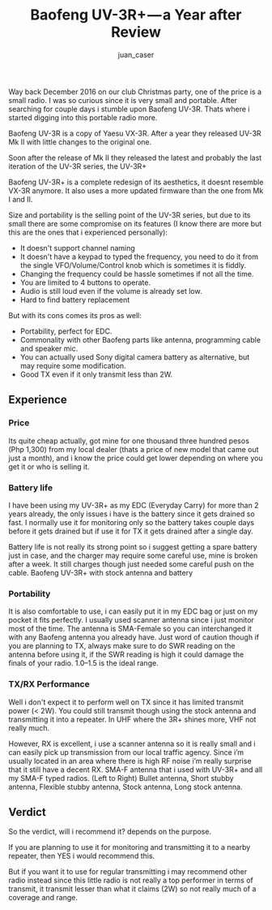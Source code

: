 ﻿---
layout: post
author: juan_caser
title: "Baofeng UV-3R+ — a Year after Review"
thumbnail: "https://lh3.googleusercontent.com/u/0/d/1on7b9NYTjehG9zI7D96QXdJPmUWQH0Ph=w1366-h664-iv1"
categories: [Reviews]
excerpt_separator: <!--more-->
---
Way back December 2016 on our club Christmas party, one of the price is a small radio. I was so curious since it is very small and portable. After searching for couple days i stumble upon Baofeng UV-3R.<!--more--> Thats where i started digging into this portable radio more.

Baofeng UV-3R is a copy of Yaesu VX-3R. After a year they released UV-3R Mk II with little changes to the original one.

Soon after the release of Mk II they released the latest and probably the last iteration of the UV-3R series, the UV-3R+

Baofeng UV-3R+ is a complete redesign of its aesthetics, it doesnt resemble VX-3R anymore. It also uses a more updated firmware than the one from Mk I and II.

Size and portability is the selling point of the UV-3R series, but due to its small there are some compromise on its features (I know there are more but this are the ones that i experienced personally):

* It doesn't support channel naming
* It doesn't have a keypad to typed the frequency, you need to do it from the single VFO/Volume/Control knob which is sometimes it is fiddly.
* Changing the frequency could be hassle sometimes if not all the time.
* You are limited to 4 buttons to operate.
* Audio is still loud even if the volume is already set low.
* Hard to find battery replacement

But with its cons comes its pros as well:

* Portability, perfect for EDC.
* Commonality with other Baofeng parts like antenna, programming cable and speaker mic.
* You can actually used Sony digital camera battery as alternative, but may require some modification.
* Good TX even if it only transmit less than 2W.

## Experience

### Price

Its quite cheap actually, got mine for one thousand three hundred pesos (Php 1,300) from my local dealer (thats a price of new model that came out just a month), and i know the price could get lower depending on where you get it or who is selling it.

### Battery life

I have been using my UV-3R+ as my EDC (Everyday Carry) for more than 2 years already, the only issues i have is the battery since it gets drained so fast. I normally use it for monitoring only so the battery takes couple days before it gets drained but if use it for TX it gets drained after a single day.

Battery life is not really its strong point so i suggest getting a spare battery just in case, and the charger may require some careful use, mine is broken after a week. It still charges though just needed some careful push on the cable.
Baofeng UV-3R+ with stock antenna and battery

### Portability

It is also comfortable to use, i can easily put it in my EDC bag or just on my pocket it fits perfectly. I usually used scanner antenna since i just monitor most of the time. The antenna is SMA-Female so you can interchanged it with any Baofeng antenna you already have. Just word of caution though if you are planning to TX, always make sure to do SWR reading on the antenna before using it, if the SWR reading is high it could damage the finals of your radio. 1.0–1.5 is the ideal range.

### TX/RX Performance

Well i don't expect it to perform well on TX since it has limited transmit power (< 2W). You could still transmit though using the stock antenna and transmitting it into a repeater. In UHF where the 3R+ shines more, VHF not really much.

However, RX is excellent, i use a scanner antenna so it is really small and i can easily pick up transmission from our local traffic agency. Since i’m usually located in an area where there is high RF noise i’m really surprise that it still have a decent RX.
SMA-F antenna that i used with UV-3R+ and all my SMA-F typed radios. (Left to Right) Bullet antenna, Short stubby antenna, Flexible stubby antenna, Stock antenna, Long stock antenna.

## Verdict

So the verdict, will i recommend it? depends on the purpose.

If you are planning to use it for monitoring and transmitting it to a nearby repeater, then YES i would recommend this.

But if you want it to use for regular transmitting i may recommend other radio instead since this little radio is not really a top performer in terms of transmit, it transmit lesser than what it claims (2W) so not really much of a coverage and range.